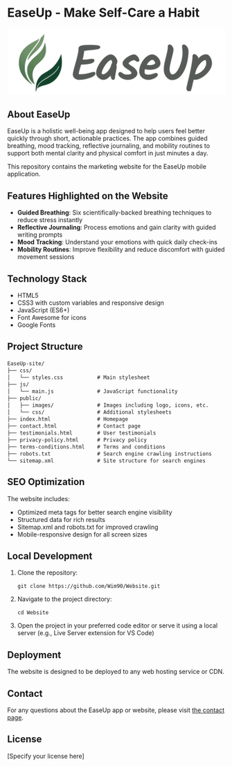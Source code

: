 # EaseUp - Make Self-Care a Habit

![EaseUp Logo](public/images/logo/Logo_main.png)

## About EaseUp

EaseUp is a holistic well-being app designed to help users feel better quickly through short, actionable practices. The app combines guided breathing, mood tracking, reflective journaling, and mobility routines to support both mental clarity and physical comfort in just minutes a day.

This repository contains the marketing website for the EaseUp mobile application.

## Features Highlighted on the Website

- **Guided Breathing**: Six scientifically-backed breathing techniques to reduce stress instantly
- **Reflective Journaling**: Process emotions and gain clarity with guided writing prompts
- **Mood Tracking**: Understand your emotions with quick daily check-ins
- **Mobility Routines**: Improve flexibility and reduce discomfort with guided movement sessions

## Technology Stack

- HTML5
- CSS3 with custom variables and responsive design
- JavaScript (ES6+)
- Font Awesome for icons
- Google Fonts

## Project Structure

```
EaseUp-site/
├── css/
│   └── styles.css           # Main stylesheet
├── js/
│   └── main.js              # JavaScript functionality
├── public/
│   ├── images/              # Images including logo, icons, etc.
│   └── css/                 # Additional stylesheets
├── index.html               # Homepage
├── contact.html             # Contact page
├── testimonials.html        # User testimonials
├── privacy-policy.html      # Privacy policy
├── terms-conditions.html    # Terms and conditions
├── robots.txt               # Search engine crawling instructions
└── sitemap.xml              # Site structure for search engines
```

## SEO Optimization

The website includes:
- Optimized meta tags for better search engine visibility
- Structured data for rich results
- Sitemap.xml and robots.txt for improved crawling
- Mobile-responsive design for all screen sizes

## Local Development

1. Clone the repository:
   ```
   git clone https://github.com/Wim90/Website.git
   ```

2. Navigate to the project directory:
   ```
   cd Website
   ```

3. Open the project in your preferred code editor or serve it using a local server (e.g., Live Server extension for VS Code)

## Deployment

The website is designed to be deployed to any web hosting service or CDN.

## Contact

For any questions about the EaseUp app or website, please visit [the contact page](https://easeup.app/contact.html).

## License

[Specify your license here]